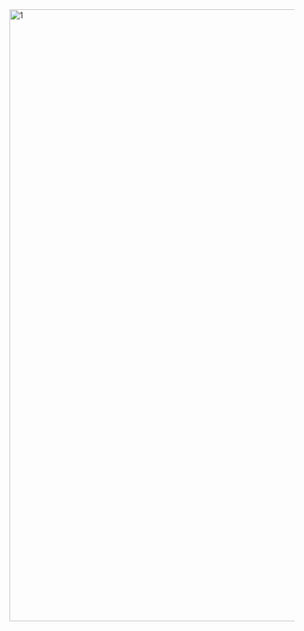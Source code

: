 <img width="1920" height="1080" alt="1" src="https://github.com/user-attachments/assets/199ac7e5-4208-42e1-85e1-94c3dce7aa2b" />

